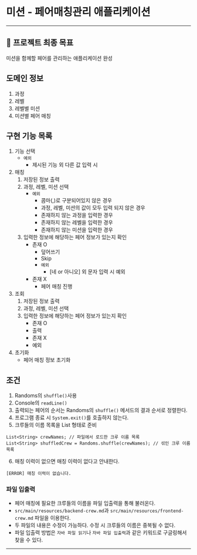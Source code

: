 # 미션 - 페어매칭관리 애플리케이션

---
## 🎯 프로젝트 최종 목표  
미션을 함께할 페어를 관리하는 애플리케이션 완성

## 도메인 정보  
1. 과정 
2. 레벨
3. 레벨별 미션
4. 미션별 페어 매칭

## 구현 기능 목록
1. 기능 선택
   - `예외`
     - 제시된 기능 외 다른 값 입력 시
2. 매칭 
   1. 저장된 정보 출력
   2. 과정, 레벨, 미션 선택
      - `예외`
        - 콤마(,)로 구분되어있지 않은 경우
        - 과정, 레벨, 미션의 값이 모두 입력 되지 않은 경우
        - 존재하지 않는 과정을 입력한 경우
        - 존재하지 않는 레벨을 입력한 경우
        - 존재하지 않는 미션을 입력한 경우
   3. 입력한 정보에 해당하는 페어 정보가 있는지 확인
      - 존재 O
        - 덮어쓰기
        - Skip
        - `예외`
          - [네 or 아니오] 외 문자 입력 시 예외
      - 존재 X
        - 페어 매칭 진행
3. 조회
   1. 저장된 정보 출력
   2. 과정, 레벨, 미션 선택
   3. 입력한 정보에 해당하는 페어 정보가 있는지 확인
      - 존재 O
       - 출력
      - 존재 X
       - 예외
4. 초기화
   - 페어 매칭 정보 초기화

## 조건
1. Randoms의 `shuffle()`사용
2. Console의 `readLine()`
3. 출력되는 페어의 순서는 Randoms의 `shuffle()` 메서드의 결과 순서로 정렬한다.
4. 프로그램 종료 시 `System.exit()`를 호출하지 않는다.
5. 크루들의 이름 목록을 List<String> 형태로 준비
```
List<String> crewNames; // 파일에서 로드한 크루 이름 목록
List<String> shuffledCrew = Randoms.shuffle(crewNames); // 섞인 크루 이름 목록
```
6. 매칭 이력이 없으면 매칭 이력이 없다고 안내한다.
```
[ERROR] 매칭 이력이 없습니다.
```

### 파일 입출력
- 페어 매칭에 필요한 크루들의 이름을 파일 입출력을 통해 불러온다.
- `src/main/resources/backend-crew.md`과 `src/main/resources/frontend-crew.md` 파일을 이용한다.
- 두 파일의 내용은 수정이 가능하다. 수정 시 크루들의 이름은 중복될 수 없다.
- 파일 입출력 방법은 `자바 파일 읽기`나 `자바 파일 입출력`과 같은 키워드로 구글링해서 찾을 수 있다.

---
